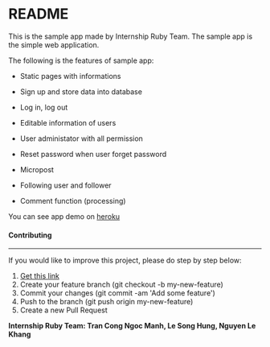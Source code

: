 # README

This is the sample app made by Internship Ruby Team. The sample app is the simple web application.

The following is the features of sample app:

* Static pages with informations

* Sign up and store data into database

* Log in, log out

* Editable information of users

* User administator with all permission

* Reset password when user forget password

* Micropost

* Following user and follower

* Comment function (processing)

You can see app demo on [heroku]

#### Contributing
----
If you would like to improve this project, please do step by step below:
1. [Get this link]
2. Create your feature branch (git checkout -b my-new-feature)
3. Commit your changes (git commit -am 'Add some feature')
4. Push to the branch (git push origin my-new-feature)
5. Create a new Pull Request


**Internship Ruby Team: Tran Cong Ngoc Manh, Le Song Hung, Nguyen Le Khang**


[heroku]: <https://sample-social-networking-app.herokuapp.com>
[Get this link]: <https://github.com/ngocmanh1609/sample-app-by-intern-ruby-team>